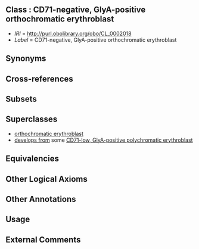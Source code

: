 
## Class : CD71-negative, GlyA-positive orthochromatic erythroblast

 * *IRI* = http://purl.obolibrary.org/obo/CL_0002018
 * *Label* = CD71-negative, GlyA-positive orthochromatic erythroblast

## Synonyms


## Cross-references


## Subsets


## Superclasses

 * [orthochromatic erythroblast](../../CL/52/CL_0000552.md)
 * [develops from](../../RO/02/RO_0002202.md) some [CD71-low, GlyA-positive polychromatic erythroblast](../../CL/16/CL_0002016.md)

## Equivalencies


## Other Logical Axioms


## Other Annotations


## Usage


## External Comments

